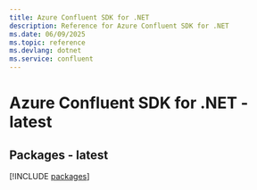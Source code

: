 ```yaml
---
title: Azure Confluent SDK for .NET
description: Reference for Azure Confluent SDK for .NET
ms.date: 06/09/2025
ms.topic: reference
ms.devlang: dotnet
ms.service: confluent
---
```

# Azure Confluent SDK for .NET - latest
## Packages - latest
[!INCLUDE [packages](confluent-index.md)]